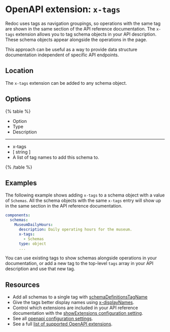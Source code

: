 # OpenAPI extension: `x-tags`

Redoc uses tags as navigation groupings, so operations with the same tag are shown in the same section of the API reference documentation.
The `x-tags` extension allows you to tag schema objects in your API description.
These schema objects appear alongside the operations in the page.

This approach can be useful as a way to provide data structure documentation independent of specific API endpoints.

## Location

The `x-tags` extension can be added to any schema object.

## Options

{% table %}

- Option
- Type
- Description

---

- x-tags
- [ string ]
- A list of tag names to add this schema to.

{% /table %}

## Examples

The following example shows adding `x-tags` to a schema object with a value of `Schemas`.
All the schema objects with the same `x-tags` entry will show up in the same section in the API reference documentation.

```yaml
components:
  schemas:
    MuseumDailyHours:
      description: Daily operating hours for the museum.
      x-tags:
        - Schemas
      type: object
      ...
```

You can use existing tags to show schemas alongside operations in your documentation, or add a new tag to the top-level `tags` array in your API description and use that new tag.

## Resources

- Add all schemas to a single tag with [schemaDefinitionsTagName](../../../config/openapi/schema-definitions-tag-name.md)
- Give the tags better display names using [x-displayNames](./x-display-name.md).
- Control which extensions are included in your API reference documentation with the [showExtensions configuration setting](../../../config/openapi/show-extensions.md).
- See all [openapi configuration settings](../../../config/openapi/index.md).
- See a full [list of supported OpenAPI extensions](./index.md).
